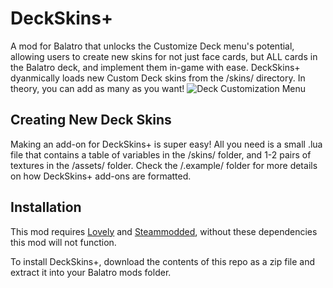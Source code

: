 # DeckSkins+

A mod for Balatro that unlocks the Customize Deck menu's potential, allowing users to create new skins for not just face cards, but ALL cards in the Balatro deck, and implement them in-game with ease.
DeckSkins+ dyanmically loads new Custom Deck skins from the /skins/ directory. In theory, you can add as many as you want!
![Deck Customization Menu](https://i.imgur.com/qoIk2fK.gif)

## Creating New Deck Skins

Making an add-on for DeckSkins+ is super easy!
All you need is a small .lua file that contains a table of variables in the /skins/ folder, and 1-2 pairs of textures in the /assets/ folder.
Check the /.example/ folder for more details on how DeckSkins+ add-ons are formatted.

## Installation

This mod requires [Lovely](https://github.com/ethangreen-dev/lovely-injector) and [Steammodded](https://github.com/Steamopollys/Steamodded), without these dependencies this mod will not function.

To install DeckSkins+, download the contents of this repo as a zip file and extract it into your Balatro mods folder.
